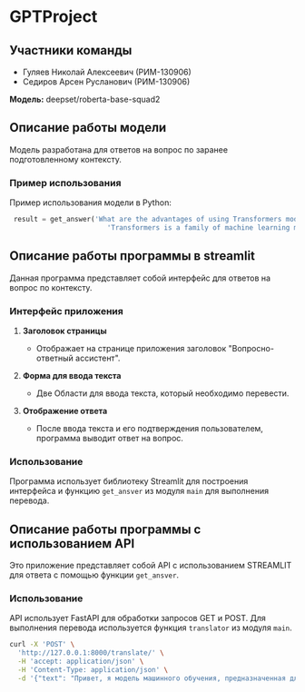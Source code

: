 # GPTProject
## Участники команды

- Гуляев Николай Алексеевич (РИМ-130906)
- Седиров Арсен Русланович (РИМ-130906)

**Модель:** deepset/roberta-base-squad2


## Описание работы модели

Модель разработана для ответов на вопрос по заранее подготовленному контексту.

### Пример использования

Пример использования модели в Python:

```python
 result = get_answer('What are the advantages of using Transformers models?',
                        'Transformers is a family of machine learning models that represent a significant step forward in natural language processing. They provide outstanding performance in tasks such as machine translation, question-answer system, text summarization and more. The advantages of using Transformers models include high accuracy, the ability to learn from large amounts of data, and the ability to apply to various text processing tasks. These models have also become the basis for many state-of-the-art NLP solutions.')

```


## Описание работы программы в streamlit

Данная программа представляет собой интерфейс для ответов на вопрос по контексту. 

### Интерфейс приложения

1. **Заголовок страницы**
   - Отображает на странице приложения заголовок "Вопросно-ответный ассистент".

2. **Форма для ввода текста**
   - Две Области для ввода текста, который необходимо перевести.

3. **Отображение ответа**
   - После ввода текста и его подтверждения пользователем, программа выводит ответ на вопрос.

### Использование

Программа использует библиотеку Streamlit для построения интерфейса и функцию `get_ansver` из модуля `main` для выполнения перевода.

## Описание работы программы с использованием API

Это приложение представляет собой API с использованием STREAMLIT для ответа с помощью функции `get_ansver`. 


### Использование

API использует FastAPI для обработки запросов GET и POST. Для выполнения перевода используется функция `translator` из модуля `main`.
```bash
curl -X 'POST' \
  'http://127.0.0.1:8000/translate/' \
  -H 'accept: application/json' \
  -H 'Content-Type: application/json' \
  -d '{"text": "Привет, я модель машинного обучения, предназначенная для перевода текста!"}'
```
